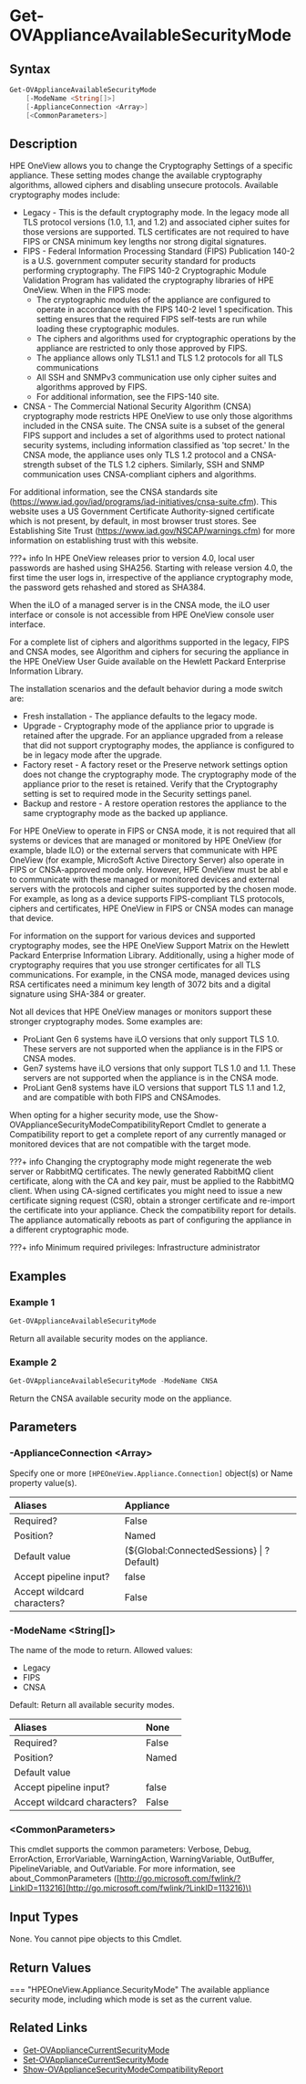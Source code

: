 ﻿---
description: Get appliance available security cryptography modes.
---

# Get-OVApplianceAvailableSecurityMode

## Syntax

```powershell
Get-OVApplianceAvailableSecurityMode
    [-ModeName <String[]>]
    [-ApplianceConnection <Array>]
    [<CommonParameters>]
```

## Description

HPE OneView allows you to change the Cryptography Settings of a specific appliance.  These setting modes change the available cryptography algorithms, allowed ciphers and disabling unsecure protocols.  Available cryptography modes include:

* Legacy - This is the default cryptography mode. In the legacy mode all TLS protocol versions (1.0, 1.1, and 1.2) and associated cipher suites for those versions are supported. TLS certificates are not required to have FIPS or CNSA minimum key lengths nor strong digital signatures.
* FIPS - Federal Information Processing Standard (FIPS) Publication 140-2 is a U.S. government computer security standard for products performing cryptography. The FIPS 140-2 Cryptographic Module Validation Program has validated the cryptography libraries of HPE OneView. When in the FIPS mode:
    * The cryptographic modules of the appliance are configured to operate in accordance with the FIPS 140-2 level 1 specification. This setting ensures that the required FIPS self-tests are run while loading these cryptographic modules.
    * The ciphers and algorithms used for cryptographic operations by the appliance are restricted to only those approved by FIPS.
    * The appliance allows only TLS1.1 and TLS 1.2 protocols for all TLS communications
    * All SSH and SNMPv3 communication use only cipher suites and algorithms approved by FIPS.
    * For additional information, see the FIPS-140 site.
* CNSA - The Commercial National Security Algorithm (CNSA) cryptography mode restricts HPE OneView to use only those algorithms included in the CNSA suite. The CNSA suite is a subset of the general FIPS support and includes a set of algorithms used to protect national security systems, including information classified as 'top secret.' In the CNSA mode, the appliance uses only TLS 1.2 protocol and a CNSA-strength subset of the TLS 1.2 ciphers. Similarly, SSH and SNMP communication uses CNSA-compliant ciphers and algorithms.

For additional information, see the CNSA standards site (https://www.iad.gov/iad/programs/iad-initiatives/cnsa-suite.cfm). This website uses a US Government Certificate Authority-signed certificate which is not present, by default, in most browser trust stores. See Establishing Site Trust (https://www.iad.gov/NSCAP/warnings.cfm) for more information on establishing trust with this website.

???+ info
     In HPE OneView releases prior to version 4.0, local user passwords are hashed using SHA256. Starting with release version 4.0, the first time the user logs in, irrespective of the appliance cryptography mode, the password gets rehashed and stored as SHA384.


When the iLO of a managed server is in the CNSA mode, the iLO user interface or console is not accessible from HPE OneView console user interface.

For a complete list of ciphers and algorithms supported in the legacy, FIPS and CNSA modes, see Algorithm and ciphers for securing the appliance in the HPE OneView User Guide available on the Hewlett Packard Enterprise Information Library.

The installation scenarios and the default behavior during a mode switch are:

* Fresh installation - The appliance defaults to the legacy mode.
* Upgrade - Cryptography mode of the appliance prior to upgrade is retained after the upgrade. For an appliance upgraded from a release that did not support cryptography modes, the appliance is configured to be in legacy mode after the upgrade.
* Factory reset - A factory reset or the Preserve network settings option does not change the cryptography mode. The cryptography mode of the appliance prior to the reset is retained. Verify that the Cryptography setting is set to required mode in the Security settings panel.
* Backup and restore - A restore operation restores the appliance to the same cryptography mode as the backed up appliance.

For HPE OneView to operate in FIPS or CNSA mode, it is not required that all systems or devices that are managed or monitored by HPE OneView (for example, blade ILO) or the external servers that communicate with HPE OneView (for example, MicroSoft Active Directory Server) also operate in FIPS or CNSA-approved mode only. However, HPE OneView must be abl
e to communicate with these managed or monitored devices and external servers with the protocols and cipher suites supported by the chosen mode. For example, as long as a device supports FIPS-compliant TLS protocols, ciphers and certificates, HPE OneView in FIPS or CNSA modes can manage that device.

For information on the support for various devices and supported cryptography modes, see the HPE OneView Support Matrix on the Hewlett Packard Enterprise Information Library.
Additionally, using a higher mode of cryptography requires that you use stronger certificates for all TLS communications. For example, in the CNSA mode, managed devices using RSA certificates need a minimum key length of 3072 bits and a digital signature using SHA-384 or greater.

Not all devices that HPE OneView manages or monitors support these stronger cryptography modes. Some examples are:

* ProLiant Gen 6 systems have iLO versions that only support TLS 1.0. These servers are not supported when the appliance is in the FIPS or CNSA modes.
* Gen7 systems have iLO versions that only support TLS 1.0 and 1.1. These servers are not supported when the appliance is in the CNSA mode.
* ProLiant Gen8 systems have iLO versions that support TLS 1.1 and 1.2, and are compatible with both FIPS and CNSAmodes.

When opting for a higher security mode, use the Show-OVApplianceSecurityModeCompatibilityReport Cmdlet to generate a Compatibility report to get a complete report of any currently managed or monitored devices that are not compatible with the target mode.

???+ info
     Changing the cryptography mode might regenerate the web server or RabbitMQ certificates. The newly generated RabbitMQ client certificate, along with the CA and key pair, must be applied to the RabbitMQ client. When using CA-signed certificates you might need to issue a new certificate signing request (CSR), obtain a stronger certificate and re-import the certificate into your appliance. Check the compatibility report for details. The appliance automatically reboots as part of configuring the appliance in a different cryptographic mode.


???+ info
    Minimum required privileges: Infrastructure administrator

## Examples

###  Example 1 

```powershell
Get-OVApplianceAvailableSecurityMode
```

Return all available security modes on the appliance.

###  Example 2 

```powershell
Get-OVApplianceAvailableSecurityMode -ModeName CNSA
```

Return the CNSA available security mode on the appliance.

## Parameters

### -ApplianceConnection &lt;Array&gt;

Specify one or more `[HPEOneView.Appliance.Connection]` object(s) or Name property value(s).

| Aliases | Appliance |
| :--- | :--- |
| Required? | False |
| Position? | Named |
| Default value | (${Global:ConnectedSessions} &vert; ? Default) |
| Accept pipeline input? | false |
| Accept wildcard characters? | False |

### -ModeName &lt;String[]&gt;

The name of the mode to return. Allowed values:

* Legacy
* FIPS
* CNSA

Default: Return all available security modes.

| Aliases | None |
| :--- | :--- |
| Required? | False |
| Position? | Named |
| Default value |  |
| Accept pipeline input? | false |
| Accept wildcard characters? | False |

### &lt;CommonParameters&gt;

This cmdlet supports the common parameters: Verbose, Debug, ErrorAction, ErrorVariable, WarningAction, WarningVariable, OutBuffer, PipelineVariable, and OutVariable. For more information, see about\_CommonParameters \([http://go.microsoft.com/fwlink/?LinkID=113216](http://go.microsoft.com/fwlink/?LinkID=113216)\)

## Input Types

None.  You cannot pipe objects to this Cmdlet.


## Return Values

=== "HPEOneView.Appliance.SecurityMode"
    The available appliance security mode, including which mode is set as the current value.
    

## Related Links

* [Get-OVApplianceCurrentSecurityMode](get-ovappliancecurrentsecuritymode.md)
* [Set-OVApplianceCurrentSecurityMode](set-ovappliancecurrentsecuritymode.md)
* [Show-OVApplianceSecurityModeCompatibilityReport](show-ovappliancesecuritymodecompatibilityreport.md)
